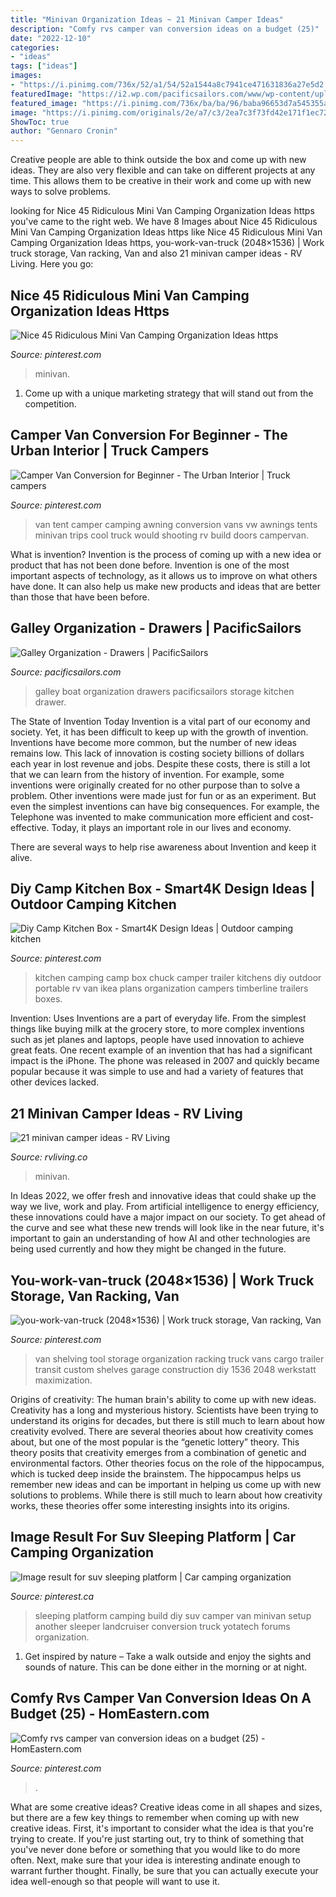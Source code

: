 ```yaml
---
title: "Minivan Organization Ideas ~ 21 Minivan Camper Ideas"
description: "Comfy rvs camper van conversion ideas on a budget (25)"
date: "2022-12-10"
categories:
- "ideas"
tags: ["ideas"]
images:
- "https://i.pinimg.com/736x/52/a1/54/52a1544a8c7941ce471631836a27e5d2.jpg"
featuredImage: "https://i2.wp.com/pacificsailors.com/www/wp-content/uploads/2017/04/Galley.png?fit=2048%2C1354&amp;ssl=1"
featured_image: "https://i.pinimg.com/736x/ba/ba/96/baba96653d7a545355a40314aed1a1c4.jpg"
image: "https://i.pinimg.com/originals/2e/a7/c3/2ea7c3f73fd42e171f1ec7271e485466.jpg"
ShowToc: true
author: "Gennaro Cronin"
---
```



Creative people are able to think outside the box and come up with new ideas. They are also very flexible and can take on different projects at any time. This allows them to be creative in their work and come up with new ways to solve problems.

	

		
looking for Nice 45 Ridiculous Mini Van Camping Organization Ideas https you've came to the right web. We have 8 Images about Nice 45 Ridiculous Mini Van Camping Organization Ideas https like Nice 45 Ridiculous Mini Van Camping Organization Ideas https, you-work-van-truck (2048×1536) | Work truck storage, Van racking, Van and also 21 minivan camper ideas - RV Living. Here you go:
		
    
## Nice 45 Ridiculous Mini Van Camping Organization Ideas Https

<img loading=lazy src="https://i.pinimg.com/originals/1a/28/83/1a2883034460b8acc35da962842e0461.jpg" onerror="this.onerror=null;this.src='https://tse3.mm.bing.net/th?id=OIP.7QZpQFp-3RLoIqIUiIG4LQHaFk&amp;pid=15.1';" alt="Nice 45 Ridiculous Mini Van Camping Organization Ideas https">

_Source: pinterest.com_

>minivan. 

	

1. Come up with a unique marketing strategy that will stand out from the competition.

    
## Camper Van Conversion For Beginner - The Urban Interior | Truck Campers

<img loading=lazy src="https://i.pinimg.com/736x/ba/ba/96/baba96653d7a545355a40314aed1a1c4.jpg" onerror="this.onerror=null;this.src='https://tse4.mm.bing.net/th?id=OIP.S5lHWw7GoU2ThJSmVVTrlQEiDW&amp;pid=15.1';" alt="Camper Van Conversion for Beginner - The Urban Interior | Truck campers">

_Source: pinterest.com_

>van tent camper camping awning conversion vans vw awnings tents minivan trips cool truck would shooting rv build doors campervan. 

	

What is invention?
Invention is the process of coming up with a new idea or product that has not been done before. Invention is one of the most important aspects of technology, as it allows us to improve on what others have done. It can also help us make new products and ideas that are better than those that have been before.

    
## Galley Organization - Drawers | PacificSailors

<img loading=lazy src="https://i2.wp.com/pacificsailors.com/www/wp-content/uploads/2017/04/Galley.png?fit=2048%2C1354&amp;ssl=1" onerror="this.onerror=null;this.src='https://tse1.mm.bing.net/th?id=OIP.X3ihFlpQv97i0u9km6u_sAHaE5&amp;pid=15.1';" alt="Galley Organization - Drawers | PacificSailors">

_Source: pacificsailors.com_

>galley boat organization drawers pacificsailors storage kitchen drawer. 

	

The State of Invention Today
Invention is a vital part of our economy and society. Yet, it has been difficult to keep up with the growth of invention. Inventions have become more common, but the number of new ideas remains low. This lack of innovation is costing society billions of dollars each year in lost revenue and jobs.
Despite these costs, there is still a lot that we can learn from the history of invention. For example, some inventions were originally created for no other purpose than to solve a problem. Other inventions were made just for fun or as an experiment. But even the simplest inventions can have big consequences. For example, the Telephone was invented to make communication more efficient and cost-effective. Today, it plays an important role in our lives and economy.

There are several ways to help rise awareness about Invention and keep it alive.

    
## Diy Camp Kitchen Box - Smart4K Design Ideas | Outdoor Camping Kitchen

<img loading=lazy src="https://i.pinimg.com/originals/96/55/a3/9655a378015b9f433370e70a1890462e.png" onerror="this.onerror=null;this.src='https://tse4.mm.bing.net/th?id=OIP.l1RTtivBcGcympGLJHu8rgHaFj&amp;pid=15.1';" alt="Diy Camp Kitchen Box - Smart4K Design Ideas | Outdoor camping kitchen">

_Source: pinterest.com_

>kitchen camping camp box chuck camper trailer kitchens diy outdoor portable rv van ikea plans organization campers timberline trailers boxes. 

	

Invention: Uses
Inventions are a part of everyday life. From the simplest things like buying milk at the grocery store, to more complex inventions such as jet planes and laptops, people have used innovation to achieve great feats. 
One recent example of an invention that has had a significant impact is the iPhone. The phone was released in 2007 and quickly became popular because it was simple to use and had a variety of features that other devices lacked.

    
## 21 Minivan Camper Ideas - RV Living

<img loading=lazy src="https://rvliving.co/wp-content/uploads/2019/11/Minivan-Camper-22.jpg" onerror="this.onerror=null;this.src='https://tse3.mm.bing.net/th?id=OIP.665cml8WW4Yu0FyKJRBfdgHaEK&amp;pid=15.1';" alt="21 minivan camper ideas - RV Living">

_Source: rvliving.co_

>minivan. 

	

In Ideas 2022, we offer fresh and innovative ideas that could shake up the way we live, work and play. From artificial intelligence to energy efficiency, these innovations could have a major impact on our society. To get ahead of the curve and see what these new trends will look like in the near future, it's important to gain an understanding of how AI and other technologies are being used currently and how they might be changed in the future.

    
## You-work-van-truck (2048×1536) | Work Truck Storage, Van Racking, Van

<img loading=lazy src="https://i.pinimg.com/originals/e3/48/46/e34846b595bc285888afc496e5cb383b.jpg" onerror="this.onerror=null;this.src='https://tse3.mm.bing.net/th?id=OIP.kkssgkLlgrSiiJrustoLBQHaFj&amp;pid=15.1';" alt="you-work-van-truck (2048×1536) | Work truck storage, Van racking, Van">

_Source: pinterest.com_

>van shelving tool storage organization racking truck vans cargo trailer transit custom shelves garage construction diy 1536 2048 werkstatt maximization. 

	

Origins of creativity: The human brain's ability to come up with new ideas.
Creativity has a long and mysterious history. Scientists have been trying to understand its origins for decades, but there is still much to learn about how creativity evolved. There are several theories about how creativity comes about, but one of the most popular is the “genetic lottery” theory. This theory posits that creativity emerges from a combination of genetic and environmental factors. Other theories focus on the role of the hippocampus, which is tucked deep inside the brainstem. The hippocampus helps us remember new ideas and can be important in helping us come up with new solutions to problems. While there is still much to learn about how creativity works, these theories offer some interesting insights into its origins.

    
## Image Result For Suv Sleeping Platform | Car Camping Organization

<img loading=lazy src="https://i.pinimg.com/originals/2e/a7/c3/2ea7c3f73fd42e171f1ec7271e485466.jpg" onerror="this.onerror=null;this.src='https://tse2.mm.bing.net/th?id=OIP.irrVS-wwWeY3uXCpa3hGqQHaFj&amp;pid=15.1';" alt="Image result for suv sleeping platform | Car camping organization">

_Source: pinterest.ca_

>sleeping platform camping build diy suv camper van minivan setup another sleeper landcruiser conversion truck yotatech forums organization. 

	

1. Get inspired by nature – Take a walk outside and enjoy the sights and sounds of nature. This can be done either in the morning or at night.

    
## Comfy Rvs Camper Van Conversion Ideas On A Budget (25) - HomEastern.com

<img loading=lazy src="https://i.pinimg.com/736x/52/a1/54/52a1544a8c7941ce471631836a27e5d2.jpg" onerror="this.onerror=null;this.src='https://tse3.mm.bing.net/th?id=OIP.FoSAv8Sg_627tTAxf9NFyAHaFk&amp;pid=15.1';" alt="Comfy rvs camper van conversion ideas on a budget (25) - HomEastern.com">

_Source: pinterest.com_

>. 

	

What are some creative ideas?
Creative ideas come in all shapes and sizes, but there are a few key things to remember when coming up with new creative ideas. First, it's important to consider what the idea is that you're trying to create. If you're just starting out, try to think of something that you've never done before or something that you would like to do more often. Next, make sure that your idea is interesting andinate enough to warrant further thought. Finally, be sure that you can actually execute your idea well-enough so that people will want to use it.

